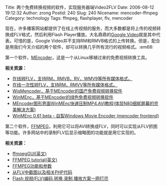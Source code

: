 Title: 两个免费转换视频的软件，实现服务器端Video2FLV
Date: 2006-08-12 19:12:32
Author: zrong
Postid: 240
Slug: 240
Nicename: mencoder-ffmpeg
Category: technology
Tags: ffmpeg, flashplayer, flv, mencoder

现在，许多播客网站都提供了在线上传视频的服务，而大多数都是将上传的视频转换成FLV格式，然后利用Flash
Player播放。大名鼎鼎的[Google
Video](http://video.google.com/)就是其中代表。可惜的是，Google
Video并不支持RM和RMVB格式的上传转换。但是，配合是用我们今天介绍的两个软件，却可以转换几乎所有流行的视频格式。:em68:

<span
class="warning">第一个软件</span>，[MEncoder](http://oss.netfarm.it/mplayer-win32.php)，这是一个从Linux移植过来的免费视频转换工具。

**相关资源：**<!--more-->

-   [在线转FLV，支持RM，RMVB，RV，WMV9等所有媒体格式。](http://www.jiaotacn.com/dispbbs.asp?boardID=15&ID=296&page=1)
-   [在线一次性转FLV，支持RM，RMVV等所有媒体格式。](http://www.jiaotacn.com/dispbbs.asp?boardID=15&ID=343&page=1)
-   [WisMencoder，基于MEncoder的国产免费视频转换软件](http://mzys.blog.com.cn/archives/2006/24871.shtml)
-   [WinMEnc，基于MEncoder的绿色免费视频转换软件](http://www.crsky.com/soft/7354.html)
-   [MEncoder图形界面WinMEnc快速压制MP4.AVI教程(体现N80细腻屏幕的完美解决方案)](http://bbs.dospy.com/read-h-tid-84801.html)
-   [WinMEnc 0.61 beta - 自製Windows Movie Encoder (mencoder
    frontend)](http://www.hkepc.com/bbs/viewthread.php?tid=346269&extra=page%3D1)

<span
class="warning">第二个软件</span>，[FFMPEG](http://ffmpeg.mplayerhq.hu/)，利用它可以将AVI转换成FLV，同时可以实现从FLV抓图等功能。许多网站中的录制FLV后显示缩略图的功能就是用它实现的。

**相关资源：**

-   [ffmpegGUI(英文)](http://www.free-codecs.com/download/ffmpegGUI.htm)
-   [FFMPEG tutorial(英文)](http://soenkerohde.com/tutorials/ffmpeg)
-   [FFMPEG功能和参数](http://www.writely.com/View.aspx?docid=ajf3xsjz9vhb_bdht5mzm2vsx4)
-   [从FLV中截图以及相关PHP代码](http://www.writely.com/View.aspx?docID=ajf3xsjz9vhb_bdht6qjmw5fm6&revision=_latest)
-   [Flash
    视频(FLV)编码,转换,录制,播放方案一网打尽](http://blog.csdn.net/zwei1121/archive/2006/07/15/925298.aspx)

